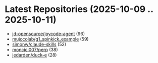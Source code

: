# Latest Repositories (2025-10-09 .. 2025-10-11)

- [jd-opensource/joycode-agent](https://github.com/jd-opensource/joycode-agent) (96)
- [mujocolab/g1_spinkick_example](https://github.com/mujocolab/g1_spinkick_example) (59)
- [simonw/claude-skills](https://github.com/simonw/claude-skills) (52)
- [moncici007/perp](https://github.com/moncici007/perp) (38)
- [jedarden/duck-e](https://github.com/jedarden/duck-e) (28)
